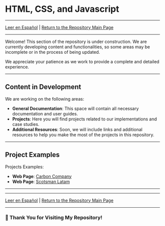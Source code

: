 # HTML, CSS, and Javascript

---

[Leer en Español](README-es.md) | [Return to the Repository Main Page](../)

---

Welcome! This section of the repository is under construction. We are currently developing content and functionalities, so some areas may be incomplete or in the process of being updated.

We appreciate your patience as we work to provide a complete and detailed experience.

---

## Content in Development

We are working on the following areas:

- **General Documentation**: This space will contain all necessary documentation and user guides.
- **Projects**: Here you will find projects related to our implementations and case studies.
- **Additional Resources**: Soon, we will include links and additional resources to help you make the most of the projects in this repository.

---

## Project Examples

Projects Examples:

- **Web Page**: [Carbon Company](./Proyectos/Carbon%20Company/EN/)
- **Web Page**: [Scotsman Latam](./Proyectos/Scotsmanlatam/README.md)

---

---

[Leer en Español](README-es.md) | [Return to the Repository Main Page](../)

---

### 🙏 Thank You for Visiting My Repository!

